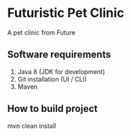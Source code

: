 # Futuristic Pet Clinic
A pet clinic from Future

## Software requirements
1. Java 8 (JDK for development)
2. Git installation (UI / CLI)
3. Maven

## How to build project
mvn clean install
